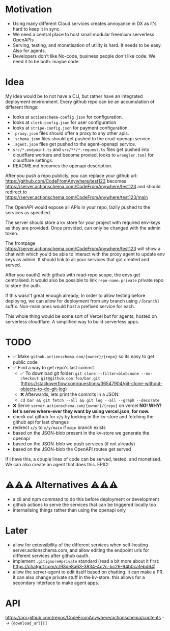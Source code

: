 # Motivation

- Using many different Cloud services creates annoyance in DX as it's hard to keep it in sync.
- We need a central place to host small modular freemium serverless OpenAPIs
- Serving, testing, and monetisation of utility is hard. It needs to be easy. Also for agents.
- Developers don't like No-code, business people don't like code. We need it to be both: maybe code.

# Idea

My idea would be to not have a CLI, but rather have an integrated deployment environment. Every github repo can be an accumulation of different things:

- looks at `actionschema-config.json` for configuration.
- looks at `clerk-config.json` for user configuration
- looks at `stripe-config.json` for payment configuration
- `.proxy.json` files should offer a proxy to any other apis.
- `.schema.json` files should get pushed to the crud-openapi service.
- `.agent.json` files get pushed to the agent-openapi service.
- `src/*.endpoint.ts` and `src/**/*.request.ts` files get pushed into cloudflare workers and become proxied. looks to `wrangler.toml` for cloudflare settings.
- README.md becomes the openapi description.

After you push a repo publicly, you can replace your github url: https://github.com/CodeFromAnywhere/test123 becomes https://server.actionschema.com/CodeFromAnywhere/test123 and should redirect to https://server.actionschema.com/CodeFromAnywhere/test123/main

The OpenAPI would expose all APIs in your repo, lazily pushed to the services as specified.

The server should store a kv store for your project with required env-keys as they are provided. Once provided, can only be changed with the admin token.

The frontpage https://server.actionschema.com/CodeFromAnywhere/test123 will show a chat with which you'd be able to interact with the proxy agent to update env keys as admin. It should link to all your services that got created and served.

After you oauth2 with github with read-repo scope, the envs get centralised. It would also be possible to link `repo-name.private` private repo to store the auth.

If this wasn't great enough already; In order to allow testing before deploying, we can allow for deployment from any branch using `/[branch]` suffix. Non-main ones would host a prefixed service for each.

This whole thing would be some sort of Vercel but for agents, hosted on serverless cloudflare. A simplified way to build serverless apps.

# TODO

- ✅ Make `github.actionschema.com/{owner}/{repo}` so its easy to get public code
- ✅ Find a way to get repo's last commit
  - ✅ To download git folder: `git clone --filter=blob:none --no-checkout git@github.com:foo/bar.git` (https://stackoverflow.com/questions/36547904/git-clone-without-objects-to-do-git-log)
  - ❌ Afterwards, lets print the commits in a JSON:
  - `cd bar && git fetch --all && git log --all --graph --decorate`
- ❌ Serve `server.actionschema.com/{owner}/{repo}` on vercel **NO! WHY! let's serve where-ever they want by using vercel.json, for now.**
- check out github for `x/y` by looking in the kv-store and fetching the github api for last changes
- redirect `x/y` to `x/y/main` if `main` branch exists
- based on the JSON-blob present in the kv-store we generate the openapi
- based on the JSON-blob we push services (if not already)
- based on the JSON-blob the OpenAPI routes get served

If I have this, a couple lines of code can be served, tested, and monetised. We can also create an agent that does this. EPIC!

# ⚠️⚠️⚠️ Alternatives ⚠️⚠️⚠️

- a cli and npm command to do this before deployment or development
- github actions to serve the services that can be triggered locally too
- internalising things rather than using the openapi only

# Later

- allow for extensibility of the different services when self-hosting server.actionschema.com, and allow editing the endpoint urls for different services after github oauth.
- implement `.gitignore#private` standard (read a bit more about it first: https://chatgpt.com/c/93de8a63-3834-4c2c-bc26-94b0cafebd64)
- allow the server-agent to edit itself based on chatting. it can make a PR. it can also change private stuff in the kv-store. this allows for a secondary interface to make agent apps.

# API

https://api.github.com/repos/CodeFromAnywhere/actionschema/contents --> `{download_url}[]`
